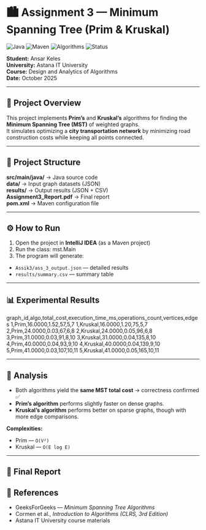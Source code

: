 # 🏙️ Assignment 3 — Minimum Spanning Tree (Prim & Kruskal)

![Java](https://img.shields.io/badge/Java-17-blue?logo=java)
![Maven](https://img.shields.io/badge/Maven-Build-orange?logo=apache-maven)
![Algorithms](https://img.shields.io/badge/Algorithms-MST-success)
![Status](https://img.shields.io/badge/Status-Completed-brightgreen)

**Student:** Ansar Keles  
**University:** Astana IT University  
**Course:** Design and Analytics of Algorithms  
**Date:** October 2025

---

## 📘 Project Overview
This project implements **Prim’s** and **Kruskal’s** algorithms for finding the **Minimum Spanning Tree (MST)** of weighted graphs.  
It simulates optimizing a **city transportation network** by minimizing road construction costs while keeping all points connected.

---

## 🌼 Project Structure
**src/main/java/** → Java source code  
**data/** → Input graph datasets (JSON)  
**results/** → Output results (JSON + CSV)  
**Assignment3_Report.pdf** → Final report  
**pom.xml** → Maven configuration file  

---

## ⚙️ How to Run
1. Open the project in **IntelliJ IDEA** (as a Maven project)
2. Run the class:
   mst.Main
3. The program will generate:
- `Assik3/ass_3_output.json` — detailed results
- `results/summary.csv` — summary table

---

## 📊 Experimental Results

graph_id,algo,total_cost,execution_time_ms,operations_count,vertices,edges
1,Prim,16.0000,1.52,57,5,7
1,Kruskal,16.0000,1.20,75,5,7
2,Prim,24.0000,0.03,67,6,8
2,Kruskal,24.0000,0.05,96,6,8
3,Prim,31.0000,0.03,91,8,10
3,Kruskal,31.0000,0.04,135,8,10
4,Prim,40.0000,0.04,93,9,10
4,Kruskal,40.0000,0.04,139,9,10
5,Prim,41.0000,0.03,107,10,11
5,Kruskal,41.0000,0.05,165,10,11

---

## 🧠 Analysis
- Both algorithms yield the **same MST total cost** → correctness confirmed ✅
- **Prim’s algorithm** performs slightly faster on dense graphs.
- **Kruskal’s algorithm** performs better on sparse graphs, though with more edge comparisons.

**Complexities:**
- Prim — `O(V²)`
- Kruskal — `O(E log E)`

---

## 📄 Final Report


## 🧾 References
- GeeksForGeeks — *Minimum Spanning Tree Algorithms*
- Cormen et al., *Introduction to Algorithms (CLRS, 3rd Edition)*
- Astana IT University course materials
